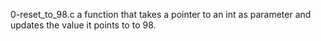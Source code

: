 0-reset_to_98.c a function that takes a pointer to an int as parameter and updates the value it points to to 98.


